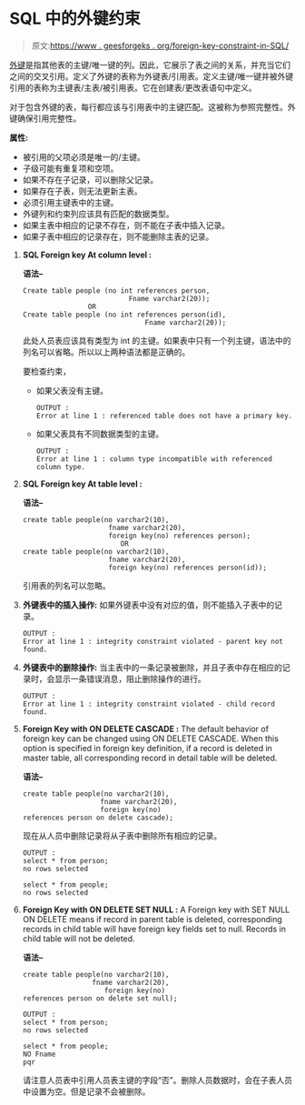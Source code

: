 # SQL 中的外键约束

> 原文:[https://www . geesforgeks . org/foreign-key-constraint-in-SQL/](https://www.geeksforgeeks.org/foreign-key-constraint-in-sql/)

[外键](https://practice.geeksforgeeks.org/problems/what-is-a-foreign-key)是指其他表的主键/唯一键的列。因此，它展示了表之间的关系，并充当它们之间的交叉引用。定义了外键的表称为外键表/引用表。定义主键/唯一键并被外键引用的表称为主键表/主表/被引用表。它在创建表/更改表语句中定义。

对于包含外键的表，每行都应该与引用表中的主键匹配。这被称为参照完整性。外键确保引用完整性。

**属性:**

*   被引用的父项必须是唯一的/主键。
*   子级可能有重复项和空项。
*   如果不存在子记录，可以删除父记录。
*   如果存在子表，则无法更新主表。
*   必须引用主键表中的主键。
*   外键列和约束列应该具有匹配的数据类型。
*   如果主表中相应的记录不存在，则不能在子表中插入记录。
*   如果子表中相应的记录存在，则不能删除主表的记录。

1.  **SQL Foreign key At column level :**

    **语法–**

    ```
    Create table people (no int references person, 
                              Fname varchar2(20));
                    OR
    Create table people (no int references person(id), 
                                  Fname varchar2(20));            

    ```

    此处人员表应该具有类型为 int 的主键。如果表中只有一个列主键，语法中的列名可以省略。所以以上两种语法都是正确的。

    要检查约束，

    *   如果父表没有主键。

        ```
        OUTPUT : 
        Error at line 1 : referenced table does not have a primary key.

        ```

    *   如果父表具有不同数据类型的主键。

        ```
        OUTPUT : 
        Error at line 1 : column type incompatible with referenced column type.

        ```

2.  **SQL Foreign key At table level :**

    **语法–**

    ```
    create table people(no varchar2(10), 
                         fname varchar2(20), 
                         foreign key(no) references person);
                            OR
    create table people(no varchar2(10), 
                         fname varchar2(20), 
                         foreign key(no) references person(id));

    ```

    引用表的列名可以忽略。

3.  **外键表中的插入操作:**
    如果外键表中没有对应的值，则不能插入子表中的记录。

    ```
    OUTPUT : 
    Error at line 1 : integrity constraint violated - parent key not found.

    ```

4.  **外键表中的删除操作:**
    当主表中的一条记录被删除，并且子表中存在相应的记录时，会显示一条错误消息，阻止删除操作的进行。

    ```
    OUTPUT : 
    Error at line 1 : integrity constraint violated - child record found.

    ```

5.  **Foreign Key with ON DELETE CASCADE :**
    The default behavior of foreign key can be changed using ON DELETE CASCADE. When this option is specified in foreign key definition, if a record is deleted in master table, all corresponding record in detail table will be deleted.

    **语法–**

    ```
    create table people(no varchar2(10), 
                       fname varchar2(20), 
                       foreign key(no) 
    references person on delete cascade);

    ```

    现在从人员中删除记录将从子表中删除所有相应的记录。

    ```
    OUTPUT :
    select * from person;
    no rows selected 

    select * from people;
    no rows selected 
    ```

6.  **Foreign Key with ON DELETE SET NULL :**
    A Foreign key with SET NULL ON DELETE means if record in parent table is deleted, corresponding records in child table will have foreign key fields set to null. Records in child table will not be deleted.

    **语法–**

    ```
    create table people(no varchar2(10), 
                     fname varchar2(20), 
                        foreign key(no)
    references person on delete set null);

    ```

    ```
    OUTPUT :
    select * from person;
    no rows selected

    select * from people;
    NO Fname
    pqr 

    ```

    请注意人员表中引用人员表主键的字段“否”。删除人员数据时，会在子表人员中设置为空。但是记录不会被删除。